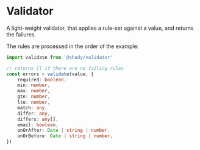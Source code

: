 # Validator

A light-weight validator, that applies a rule-set against a value, and returns the failures.

The rules are processed in the order of the example:

```typescript
import validate from '@shady/validator'

// returns [] if there are no failing rules
const errors = validate(value, {
    required: boolean,
    min: number,
    max: number,
    gte: number,
    lte: number,
    match: any,
    differ: any,
    differs: any[],
    email: boolean,
    onOrAfter: Date | string | number,
    onOrBefore: Date | string | number,
})
```
